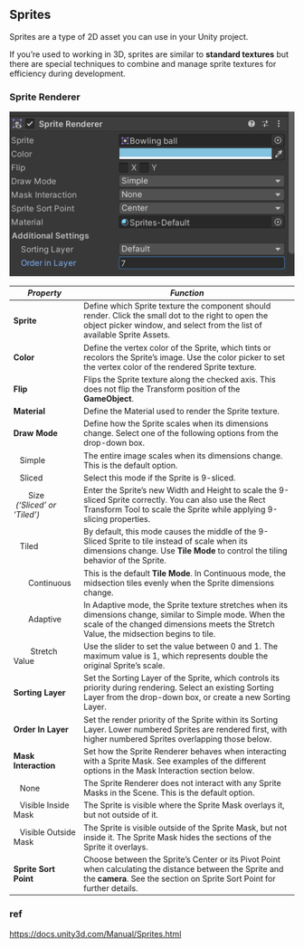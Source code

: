 ## Sprites
Sprites are a type of 2D asset you can use in your Unity project.

If you’re used to working in 3D, sprites are similar to **standard textures** but there are special techniques to combine and manage sprite textures for efficiency during development.



### Sprite Renderer



![](./img/sprite_renderer.png)

 
| **_Property_** | **_Function_** |
| --- | --- |
| **Sprite** | Define which Sprite texture the component should render. Click the small dot to the right to open the object picker window, and select from the list of available Sprite Assets. |
| **Color** | Define the vertex color of the Sprite, which tints or recolors the Sprite’s image. Use the color picker to set the vertex color of the rendered Sprite texture. |
| **Flip** | Flips the Sprite texture along the checked axis. This does not flip the Transform position of the **GameObject**. |
| **Material** | Define the Material used to render the Sprite texture. |
| **Draw Mode** | Define how the Sprite scales when its dimensions change. Select one of the following options from the drop-down box. |
|    Simple | The entire image scales when its dimensions change. This is the default option. |
|    Sliced | Select this mode if the Sprite is 9-sliced. |
|        Size          _(‘Sliced’ or ‘Tiled’)_ | Enter the Sprite’s new Width and Height to scale the 9-sliced Sprite correctly. You can also use the Rect Transform Tool to scale the Sprite while applying 9-slicing properties. |
|    Tiled | By default, this mode causes the middle of the 9-Sliced Sprite to tile instead of scale when its dimensions change. Use **Tile Mode** to control the tiling behavior of the Sprite. |
|        Continuous | This is the default **Tile Mode**. In Continuous mode, the midsection tiles evenly when the Sprite dimensions change. |
|        Adaptive | In Adaptive mode, the Sprite texture stretches when its dimensions change, similar to Simple mode. When the scale of the changed dimensions meets the Stretch Value, the midsection begins to tile. |
|         Stretch Value | Use the slider to set the value between 0 and 1. The maximum value is 1, which represents double the original Sprite’s scale. |
| **Sorting Layer** | Set the Sorting Layer of the Sprite, which controls its priority during rendering. Select an existing Sorting Layer from the drop-down box, or create a new Sorting Layer. |
| **Order In Layer** | Set the render priority of the Sprite within its Sorting Layer. Lower numbered Sprites are rendered first, with higher numbered Sprites overlapping those below. |
| **Mask Interaction** | Set how the Sprite Renderer behaves when interacting with a Sprite Mask. See examples of the different options in the Mask Interaction section below. |
|    None | The Sprite Renderer does not interact with any Sprite Masks in the Scene. This is the default option. |
|    Visible Inside Mask | The Sprite is visible where the Sprite Mask overlays it, but not outside of it. |
|    Visible Outside Mask | The Sprite is visible outside of the Sprite Mask, but not inside it. The Sprite Mask hides the sections of the Sprite it overlays. |
| **Sprite Sort Point** | Choose between the Sprite’s Center or its Pivot Point when calculating the distance between the Sprite and the **camera**. See the section on Sprite Sort Point for further details. |

### ref 
https://docs.unity3d.com/Manual/Sprites.html
